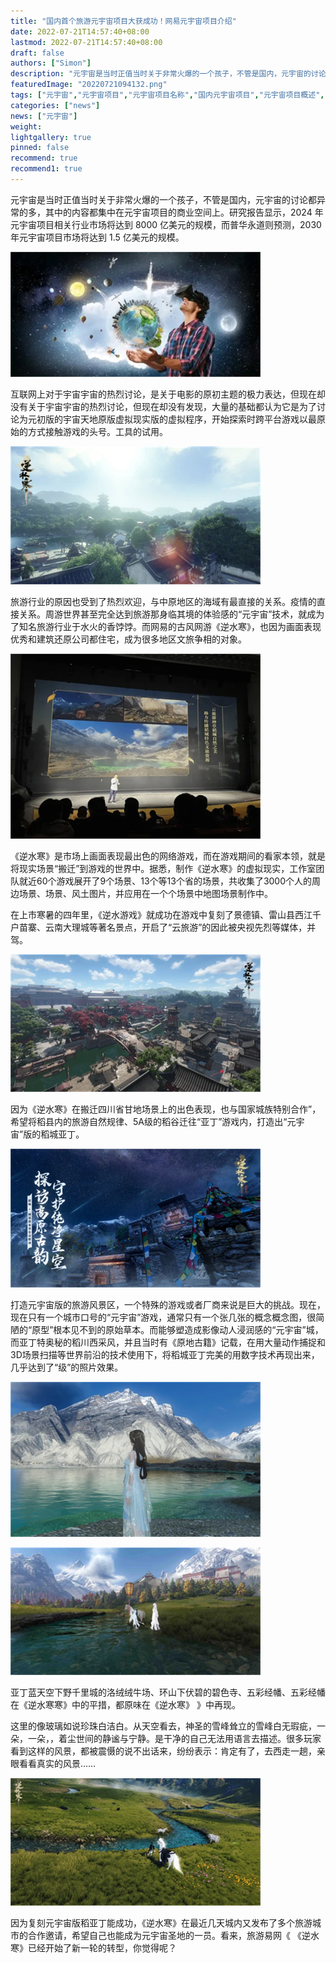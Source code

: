 ```yaml
---
title: "国内首个旅游元宇宙项目大获成功！网易元宇宙项目介绍"
date: 2022-07-21T14:57:40+08:00
lastmod: 2022-07-21T14:57:40+08:00
draft: false
authors: ["Simon"]
description: "元宇宙是当时正值当时关于非常火爆的一个孩子，不管是国内，元宇宙的讨论都异常的多，其中的内容都集中在元宇宙项目的商业空间上。"
featuredImage: "20220721094132.png"
tags: ["元宇宙","元宇宙项目","元宇宙项目名称","国内元宇宙项目","元宇宙项目概述","网易元宇宙"]
categories: ["news"]
news: ["元宇宙"]
weight: 
lightgallery: true
pinned: false
recommend: true
recommend1: true
---
```


元宇宙是当时正值当时关于非常火爆的一个孩子，不管是国内，元宇宙的讨论都异常的多，其中的内容都集中在元宇宙项目的商业空间上。研究报告显示，2024 年元宇宙项目相关行业市场将达到 8000 亿美元的规模，而普华永道则预测，2030 年元宇宙项目市场将达到 1.5 亿美元的规模。

![配图](20220721093949.png)

互联网上对于宇宙宇宙的热烈讨论，是关于电影的原初主题的极力表达，但现在却没有关于宇宙宇宙的热烈讨论，但现在却没有发现，大量的基础都认为它是为了讨论为元初版的宇宙天地原版虚拟现实版的虚拟程序，开始探索时跨平台游戏以最原始的方式接触游戏的头号。工具的试用。

![配图](20220721094000.png)

旅游行业的原因也受到了热烈欢迎，与中原地区的海域有最直接的关系。疫情的直接关系。周游世界甚至完全达到旅游那身临其境的体验感的“元宇宙”技术，就成为了知名旅游行业于水火的香饽饽。而网易的古风网游《逆水寒》，也因为画面表现优秀和建筑还原公司都住宅，成为很多地区文旅争相的对象。

![配图](20220721094016.png)

《逆水寒》是市场上画面表现最出色的网络游戏，而在游戏期间的看家本领，就是将现实场景“搬迁”到游戏的世界中。据悉，制作《逆水寒》的虚拟现实，工作室团队就近60个游戏展开了9个场景、13个等13个省的场景，共收集了3000个人的周边场景、场景、风土图片，并应用在一个个场景中地图场景制作中。

在上市寒暑的四年里，《逆水游戏》就成功在游戏中复刻了景德镇、雷山县西江千户苗寨、云南大理城等著名景点，开启了“云旅游”的因此被央视先烈等媒体，并驾。

![配图](0220721094027.png)

因为《逆水寒》在搬迁四川省甘地场景上的出色表现，也与国家城族特别合作”，希望将稻县内的旅游自然规律、5A级的稻谷迁往“亚丁”游戏内，打造出“元宇宙”版的稻城亚丁。

![配图](20220721094038.png)

打造元宇宙版的旅游风景区，一个特殊的游戏或者厂商来说是巨大的挑战。现在，现在只有一个城市口号的“元宇宙”游戏，通常只有一个张几张的概念概念图，很简陋的“原型”根本见不到的原始草本。而能够塑造成影像动人浸润感的“元宇宙”城，而亚丁特奥秘的稻川西采风，并且当时有《原地古籍》记载，在用大量动作捕捉和3D场景扫描等世界前沿的技术使用下，将稻城亚丁完美的用数字技术再现出来，几乎达到了“级”的照片效果。

![配图](20220721094051.png)

![配图](20220721094103.png)

亚丁蓝天空下野千里城的洛绒绒牛场、环山下伏碧的碧色寺、五彩经幡、五彩经幡在《逆水寒寒》中的平措，都原味在《逆水寒》 》中再现。

这里的像玻璃如说珍珠白洁白。从天空看去，神圣的雪峰耸立的雪峰白无瑕疵，一朵，一朵，，着尘世间的静谧与宁静。是干净的自己无法用语言去描述。很多玩家看到这样的风景，都被震慑的说不出话来，纷纷表示：肯定有了，去西走一趟，亲眼看看真实的风景……

![配图](20220721094115.png)

因为复刻元宇宙版稻亚丁能成功，《逆水寒》在最近几天城内又发布了多个旅游城市的合作邀请，希望自己也能成为元宇宙圣地的一员。看来，旅游易网《 《逆水寒》已经开始了新一轮的转型，你觉得呢？